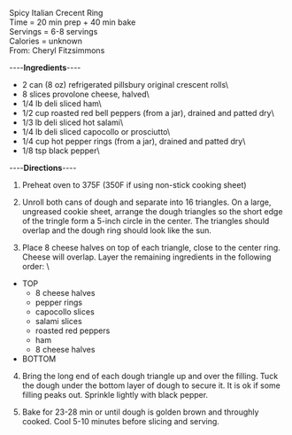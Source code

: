 Spicy Italian Crecent Ring \
Time = 20 min prep + 40 min bake \
Servings = 6-8 servings \
Calories = unknown \
From: Cheryl Fitzsimmons

----**Ingredients**----

- 2 can (8 oz) refrigerated pillsbury original crescent rolls\
- 8 slices provolone cheese, halved\
- 1/4 lb deli sliced ham\
- 1/2 cup roasted red bell peppers (from a jar), drained and patted dry\
- 1/3 lb deli sliced hot salami\
- 1/4 lb deli sliced capocollo or prosciutto\
- 1/4 cup hot pepper rings (from a jar), drained and patted dry\
- 1/8 tsp black pepper\


----**Directions**----

1. Preheat oven to 375F (350F if using non-stick cooking sheet)

2. Unroll both cans of dough and separate into 16 triangles. On a large, ungreased cookie sheet, arrange the dough triangles so the short edge of the tringle form a 5-inch circle in the center. The triangles should overlap and the dough ring should look like the sun. 

3. Place 8 cheese halves on top of each triangle, close to the center ring. Cheese will overlap. Layer the remaining ingredients in the following order: \

- TOP
  - 8 cheese halves
  - pepper rings
  - capocollo slices
  - salami slices
  - roasted red peppers
  - ham
  - 8 cheese halves
- BOTTOM

4. Bring the long end of each dough triangle up and over the filling. Tuck the dough under the bottom layer of dough to secure it. It is ok if some filling peaks out. Sprinkle lightly with black pepper. 

5. Bake for 23-28 min or until dough is golden brown and throughly cooked. Cool 5-10 minutes before slicing and serving. 
